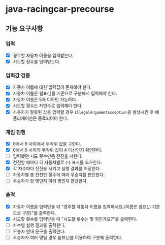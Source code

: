 # java-racingcar-precourse

## 기능 요구사항

### 입력

- [x] 경주할 자동차 이름을 입력받는다.
- [x] 시도할 횟수를 입력받는다.

### 입력값 검증

- [x] 자동차 이름에 대한 입력값이 존재해야 한다.
- [x] 자동차 이름은 쉼표(,)를 기준으로 구분해서 입력해야 한다.
- [x] 자동차 이름은 5자 이하만 가능하다.
- [x] 시도할 횟수는 자연수로 입력해야 한다.
- [x] 사용자가 잘못된 값을 입력할 경우 `IllegalArgumentException`을 발생시킨 후 애플리케이션은 종료되어야 한다.

### 게임 진행

- [x] 0에서 9 사이에서 무작위 값을 구한다.
- [x] 0에서 9 사이의 무작위 값이 4 이상인지 확인한다.
- [ ] 입력했던 시도 횟수만큼 전진을 시킨다.
- [x] 전진할 때마다 각 자동차별로 (-) 표시를 추가한다.
- [x] 각 차수마다 전진을 시키고 실행 결과를 저장한다.
- [ ] 자동차별 총 전진한 횟수에 따라 우승자를 판단한다.
- [ ] 우승자가 한 명인지 여러 명인지 판단한다.

### 출력

- [x] 자동차 이름을 입력받을 때 "경주할 자동차 이름을 입력하세요.(이름은 쉼표(,) 기준으로 구분)"를 출력한다.
- [x] 시도할 횟수를 입력받을 때 "시도할 횟수는 몇 회인가요?"를 출력한다.
- [ ] 차수별 실행 결과를 출력한다.
- [ ] 우승자 안내 문구를 출력한다.
- [ ] 우승자가 여러 명일 경우 쉼표(,)를 이용하여 구분해 출력한다.
